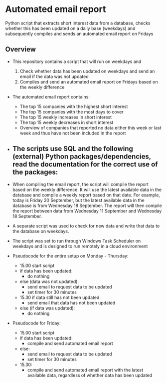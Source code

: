 # Automated email report
Python script that extracts short interest data from a database, checks whether this has been updated on a daily base (weekdays) and subsequently compiles and sends an automated email report on Fridays

## Overview

- This repository contains a script that will run on weekdays and
  1. Check whether data has been updated on weekdays and send an email if the data was not updated
  2. Compiles and send an automated email report on Fridays based on the weekly difference
- The automated email report contains:
  - The top 15 companies with the highest short interest
  - The top 15 companies with the most days to cover
  - The top 15 weekly increases in short interest
  - The top 15 weekly decreases in short interest
  - Overview of companies that reported no data either this week or last week and thus have not been included in the report
- The scripts use SQL and the following (external) Python packages/dependencies, read the documentation for the correct use of the packages:
  - 
- When compiling the email report, the script will compile the report based on the weekly difference. It will use the latest available data in the database and compile a weekly report based on that date. For example, today is Friday 20 September, but the latest available data in the database is from Wednesday 18 September. The report will then compile the report between data from Wednesday 11 September and Wednesday 18 September. 
- A separate script was used to check for new data and write that data to the database on weekdays.
- The script was set to run through Windows Task Scheduler on weekdays and is designed to run remotely in a cloud environment

- Pseudocode for the entire setup on Monday - Thursday:
  - 15.00 start script
  - if data has been updated:
    - do nothing
  - else (data was not updated):
    - send email to request data to be updated
    - set timer for 30 minutes
  - 15.30 if data still has not been updated:
    - send email that data has not been updated
  - else (if data was updated):
    - do nothing
    
- Pseudocode for Friday:
  - 15.00 start script
  - if data has been updated:
    - compile and send automated email report
  - else: 
    - send email to request data to be updated
    - set timer for 30 minutes
  - 15.30:
    - compile and send automated email report with the latest available data, regardless of whether data has been updated
   
  
